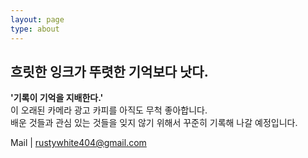 ```yaml
---
layout: page
type: about
---
```


## 흐릿한 잉크가 뚜렷한 기억보다 낫다.  

**'기록이 기억을 지배한다.'**  
이 오래된 카메라 광고 카피를 아직도 무척 좋아합니다.  
배운 것들과 관심 있는 것들을 잊지 않기 위해서 꾸준히 기록해 나갈 예정입니다.  

Mail | rustywhite404@gmail.com 

